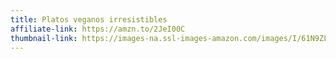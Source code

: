 ```yaml
---
title: Platos veganos irresistibles
affiliate-link: https://amzn.to/2JeI00C
thumbnail-link: https://images-na.ssl-images-amazon.com/images/I/61N9ZLHzZBL._SX469_BO1,204,203,200_.jpg
---
```

